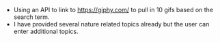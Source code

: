 * Using an API to link to https://giphy.com/ to pull in 10 gifs based on the search term.  
* I have provided several nature related topics already but the user can enter additional topics.  
